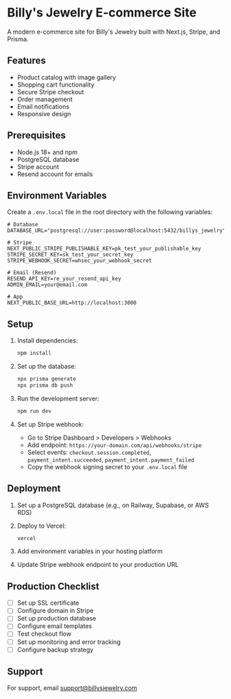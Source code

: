 # Billy's Jewelry E-commerce Site

A modern e-commerce site for Billy's Jewelry built with Next.js, Stripe, and Prisma.

## Features

- Product catalog with image gallery
- Shopping cart functionality
- Secure Stripe checkout
- Order management
- Email notifications
- Responsive design

## Prerequisites

- Node.js 18+ and npm
- PostgreSQL database
- Stripe account
- Resend account for emails

## Environment Variables

Create a `.env.local` file in the root directory with the following variables:

```env
# Database
DATABASE_URL="postgresql://user:password@localhost:5432/billys_jewelry"

# Stripe
NEXT_PUBLIC_STRIPE_PUBLISHABLE_KEY=pk_test_your_publishable_key
STRIPE_SECRET_KEY=sk_test_your_secret_key
STRIPE_WEBHOOK_SECRET=whsec_your_webhook_secret

# Email (Resend)
RESEND_API_KEY=re_your_resend_api_key
ADMIN_EMAIL=your@email.com

# App
NEXT_PUBLIC_BASE_URL=http://localhost:3000
```

## Setup

1. Install dependencies:
   ```bash
   npm install
   ```

2. Set up the database:
   ```bash
   npx prisma generate
   npx prisma db push
   ```

3. Run the development server:
   ```bash
   npm run dev
   ```

4. Set up Stripe webhook:
   - Go to Stripe Dashboard > Developers > Webhooks
   - Add endpoint: `https://your-domain.com/api/webhooks/stripe`
   - Select events: `checkout.session.completed`, `payment_intent.succeeded`, `payment_intent.payment_failed`
   - Copy the webhook signing secret to your `.env.local` file

## Deployment

1. Set up a PostgreSQL database (e.g., on Railway, Supabase, or AWS RDS)

2. Deploy to Vercel:
   ```bash
   vercel
   ```

3. Add environment variables in your hosting platform

4. Update Stripe webhook endpoint to your production URL

## Production Checklist

- [ ] Set up SSL certificate
- [ ] Configure domain in Stripe
- [ ] Set up production database
- [ ] Configure email templates
- [ ] Test checkout flow
- [ ] Set up monitoring and error tracking
- [ ] Configure backup strategy

## Support

For support, email support@billysjewelry.com 